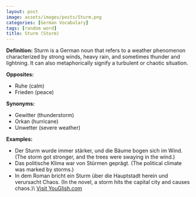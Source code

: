 ```yaml
---
layout: post
image: assets/images/posts/Sturm.png
categories: [German Vocabulary]
tags: [random word]
title: Sturm (Storm)
---
```


**Definition:**
Sturm is a German noun that refers to a weather phenomenon characterized by strong winds, heavy rain, and sometimes thunder and lightning. It can also metaphorically signify a turbulent or chaotic situation.

**Opposites:**
- Ruhe (calm)
- Frieden (peace)

**Synonyms:**
- Gewitter (thunderstorm)
- Orkan (hurricane)
- Unwetter (severe weather)

**Examples:**
- Der Sturm wurde immer stärker, und die Bäume bogen sich im Wind. (The storm got stronger, and the trees were swaying in the wind.)
- Das politische Klima war von Stürmen geprägt. (The political climate was marked by storms.)
- In dem Roman bricht ein Sturm über die Hauptstadt herein und verursacht Chaos. (In the novel, a storm hits the capital city and causes chaos.)\ <a id="yg-widget-0" class="youglish-widget" data-query="Sturm" data-lang="german" data-components="8412" data-auto-start="0" data-bkg-color="theme_light" data-title="How%20to%20pronounce%20Sturm%20in%20German"  rel="nofollow" href="https://youglish.com">Visit YouGlish.com</a><script async src="https://youglish.com/public/emb/widget.js" charset="utf-8"></script>